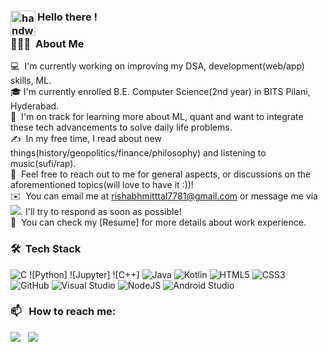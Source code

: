 


### <img alt="handwavegif" src="https://user-images.githubusercontent.com/39513876/112366216-8cfe7400-8cfe-11eb-8116-7d3dbae20e97.gif" width='40' align="left"/> Hello there !
### 👨🏻‍💻 &nbsp;About Me
💻 &nbsp;I'm currently working on improving my DSA, development(web/app) skills, ML.\
🎓&nbsp;I'm currently enrolled B.E. Computer Science(2nd year) in BITS Pilani, Hyderabad.\
🌱 &nbsp;I'm on track for learning more about ML, quant and want to integrate these tech advancements to solve daily life problems.\
✍️ &nbsp;In my free time, I read about new things(history/geopolitics/finance/philosophy) and listening to music(sufi/rap).\
💬 &nbsp;Feel free to reach out to me for general aspects, or discussions on the aforementioned topics(will love to have it :))!\
✉️ &nbsp;You can email me at rishabhmitttal7781@gmail.com or message me via <a href="https://www.linkedin.com/in/rishabh-mittal-66245a229//"><img src="https://img.shields.io/badge/linkedin-%230077B5.svg?style=for-the-badge&logo=linkedin&logoColor=white"/></a>. I'll try to respond as soon as possible!\
📄 &nbsp;You can check my [Resume] for more details about work experience.


### 🛠 &nbsp;Tech Stack
![C](https://img.shields.io/badge/c-%2300599C.svg?style=for-the-badge&logo=c&logoColor=white)
![Python]
![Jupyter]
![C++]
![Java](https://img.shields.io/badge/java-%23ED8B00.svg?style=for-the-badge&logo=java&logoColor=white)
![Kotlin](https://img.shields.io/badge/kotlin-%237F52FF.svg?style=for-the-badge&logo=kotlin&logoColor=white)
![HTML5](https://img.shields.io/badge/html5-%23E34F26.svg?style=for-the-badge&logo=html5&logoColor=white)
![CSS3](https://img.shields.io/badge/css3-%231572B6.svg?style=for-the-badge&logo=css3&logoColor=white)
![GitHub](https://img.shields.io/badge/github-%23121011.svg?style=for-the-badge&logo=github&logoColor=white)
![Visual Studio](https://img.shields.io/badge/Visual%20Studio-5C2D91.svg?style=for-the-badge&logo=visual-studio&logoColor=white)
![NodeJS](https://img.shields.io/badge/node.js-6DA55F?style=for-the-badge&logo=node.js&logoColor=white)
![Android Studio](https://img.shields.io/badge/Android%20Studio-3DDC84.svg?style=for-the-badge&logo=android-studio&logoColor=white)


### 📫 &nbsp; How to reach me:


<a href="https://www.linkedin.com/in/rishabh-mittal-66245a229//"><img src="https://img.shields.io/badge/linkedin-%230077B5.svg?style=for-the-badge&logo=linkedin&logoColor=white"/></a> &nbsp;
<a href="mailto:rishabhmittal7781@gmail.com"><img src="https://img.shields.io/badge/Gmail-D14836?style=for-the-badge&logo=gmail&logoColor=white" /></a> &nbsp;
&nbsp;
<!--
**NOOBBITS/NOOBBITS** is a ✨ _special_ ✨ repository because its `README.md` (this file) appears on your GitHub profile.

Here are some ideas to get you started:

- 🔭 I’m currently working on ...
- 🌱 I’m currently learning ...
- 👯 I’m looking to collaborate on ...
- 🤔 I’m looking for help with ...
- 💬 Ask me about ...
- 📫 How to reach me: ...
- 😄 Pronouns: ...
- ⚡ Fun fact: ...
-->







